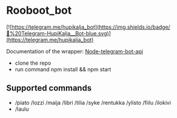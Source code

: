 # Rooboot_bot

[![https://telegram.me/hupikalja_bot](https://img.shields.io/badge/💬%20Telegram-HupiKalja__Bot-blue.svg)](https://telegram.me/hupikalja_bot)

Documentation of the wrapper: [Node-telegram-bot-api]

[Node-telegram-bot-api]: <https://github.com/yagop/node-telegram-bot-api/blob/master/doc/usage.md>

- clone the repo
- run command npm install && npm start


## Supported commands

  - /piato /lozzi /maija /libri /tilia /syke /rentukka /ylisto /fiilu /ilokivi
  - /laulu

